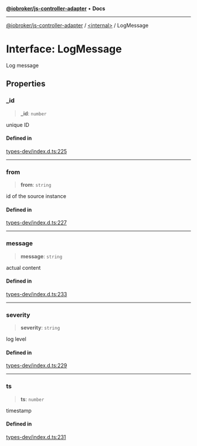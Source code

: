 [**@iobroker/js-controller-adapter**](../../README.md) • **Docs**

***

[@iobroker/js-controller-adapter](../../globals.md) / [\<internal\>](../README.md) / LogMessage

# Interface: LogMessage

Log message

## Properties

### \_id

> **\_id**: `number`

unique ID

#### Defined in

[types-dev/index.d.ts:225](https://github.com/ioBroker/ioBroker.js-controller/blob/8896efebaa940f64d52c1c649e1e7f7a5500873b/packages/types-dev/index.d.ts#L225)

***

### from

> **from**: `string`

id of the source instance

#### Defined in

[types-dev/index.d.ts:227](https://github.com/ioBroker/ioBroker.js-controller/blob/8896efebaa940f64d52c1c649e1e7f7a5500873b/packages/types-dev/index.d.ts#L227)

***

### message

> **message**: `string`

actual content

#### Defined in

[types-dev/index.d.ts:233](https://github.com/ioBroker/ioBroker.js-controller/blob/8896efebaa940f64d52c1c649e1e7f7a5500873b/packages/types-dev/index.d.ts#L233)

***

### severity

> **severity**: `string`

log level

#### Defined in

[types-dev/index.d.ts:229](https://github.com/ioBroker/ioBroker.js-controller/blob/8896efebaa940f64d52c1c649e1e7f7a5500873b/packages/types-dev/index.d.ts#L229)

***

### ts

> **ts**: `number`

timestamp

#### Defined in

[types-dev/index.d.ts:231](https://github.com/ioBroker/ioBroker.js-controller/blob/8896efebaa940f64d52c1c649e1e7f7a5500873b/packages/types-dev/index.d.ts#L231)
